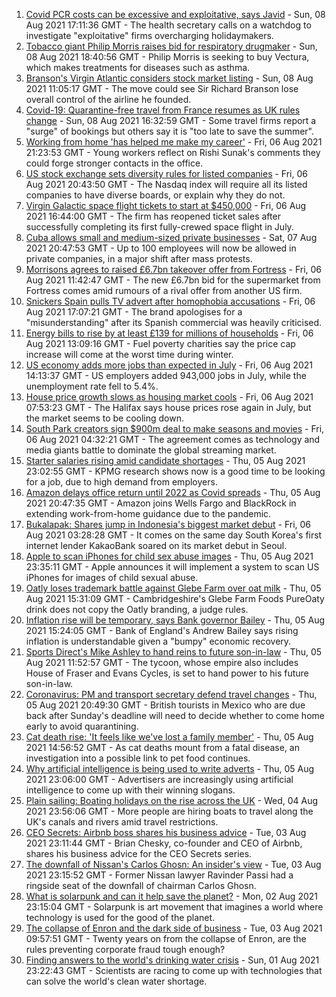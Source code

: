 1. [Covid PCR costs can be excessive and exploitative, says Javid](https://www.bbc.co.uk/news/business-58137461) - Sun, 08 Aug 2021 17:11:36 GMT - The health secretary calls on a watchdog to investigate "exploitative" firms overcharging holidaymakers.
2. [Tobacco giant Philip Morris raises bid for respiratory drugmaker](https://www.bbc.co.uk/news/business-58140752) - Sun, 08 Aug 2021 18:40:56 GMT - Philip Morris is seeking to buy Vectura, which makes treatments for diseases such as asthma.
3. [Branson's Virgin Atlantic considers stock market listing](https://www.bbc.co.uk/news/business-58119588) - Sun, 08 Aug 2021 11:05:17 GMT - The move could see Sir Richard Branson lose overall control of the airline he founded.
4. [Covid-19: Quarantine-free travel from France resumes as UK rules change](https://www.bbc.co.uk/news/uk-58130944) - Sun, 08 Aug 2021 16:32:59 GMT - Some travel firms report a "surge" of bookings but others say it is "too late to save the summer".
5. [Working from home 'has helped me make my career'](https://www.bbc.co.uk/news/business-58091059) - Fri, 06 Aug 2021 21:23:53 GMT - Young workers reflect on Rishi Sunak's comments they could forge stronger contacts in the office.
6. [US stock exchange sets diversity rules for listed companies](https://www.bbc.co.uk/news/business-58123730) - Fri, 06 Aug 2021 20:43:50 GMT - The Nasdaq index will require all its listed companies to have diverse boards, or explain why they do not.
7. [Virgin Galactic space flight tickets to start at $450,000](https://www.bbc.co.uk/news/business-58120009) - Fri, 06 Aug 2021 16:44:00 GMT - The firm has reopened ticket sales after successfully completing its first fully-crewed space flight in July.
8. [Cuba allows small and medium-sized private businesses](https://www.bbc.co.uk/news/world-latin-america-58132000) - Sat, 07 Aug 2021 20:47:53 GMT - Up to 100 employees will now be allowed in private companies, in a major shift after mass protests.
9. [Morrisons agrees to raised £6.7bn takeover offer from Fortress](https://www.bbc.co.uk/news/business-58112224) - Fri, 06 Aug 2021 11:42:47 GMT - The new £6.7bn bid for the supermarket from Fortress comes amid rumours of a rival offer from another US firm.
10. [Snickers Spain pulls TV advert after homophobia accusations](https://www.bbc.co.uk/news/world-europe-58120598) - Fri, 06 Aug 2021 17:07:21 GMT - The brand apologises for a "misunderstanding" after its Spanish commercial was heavily criticised.
11. [Energy bills to rise by at least £139 for millions of households](https://www.bbc.co.uk/news/business-58106105) - Fri, 06 Aug 2021 13:09:16 GMT - Fuel poverty charities say the price cap increase will come at the worst time during winter.
12. [US economy adds more jobs than expected in July](https://www.bbc.co.uk/news/business-58118016) - Fri, 06 Aug 2021 14:13:37 GMT - US employers added 943,000 jobs in July, while the unemployment rate fell to 5.4%.
13. [House price growth slows as housing market cools](https://www.bbc.co.uk/news/business-58112221) - Fri, 06 Aug 2021 07:53:23 GMT - The Halifax says house prices rose again in July, but the market seems to be cooling down.
14. [South Park creators sign $900m deal to make seasons and movies](https://www.bbc.co.uk/news/business-58109993) - Fri, 06 Aug 2021 04:32:21 GMT - The agreement comes as technology and media giants battle to dominate the global streaming market.
15. [Starter salaries rising amid candidate shortages](https://www.bbc.co.uk/news/business-58104399) - Thu, 05 Aug 2021 23:02:55 GMT - KPMG research shows now is a good time to be looking for a job, due to high demand from employers.
16. [Amazon delays office return until 2022 as Covid spreads](https://www.bbc.co.uk/news/business-58108457) - Thu, 05 Aug 2021 20:47:35 GMT - Amazon joins Wells Fargo and BlackRock in extending work-from-home guidance due to the pandemic.
17. [Bukalapak: Shares jump in Indonesia's biggest market debut](https://www.bbc.co.uk/news/business-58109992) - Fri, 06 Aug 2021 03:28:28 GMT - It comes on the same day South Korea's first internet lender KakaoBank soared on its market debut in Seoul.
18. [Apple to scan iPhones for child sex abuse images](https://www.bbc.co.uk/news/technology-58109748) - Thu, 05 Aug 2021 23:35:11 GMT - Apple announces it will implement a system to scan US iPhones for images of child sexual abuse.
19. [Oatly loses trademark battle against Glebe Farm over oat milk](https://www.bbc.co.uk/news/uk-england-cambridgeshire-58102252) - Thu, 05 Aug 2021 15:31:09 GMT - Cambridgeshire's Glebe Farm Foods PureOaty drink does not copy the Oatly branding, a judge rules.
20. [Inflation rise will be temporary, says Bank governor Bailey](https://www.bbc.co.uk/news/business-58098118) - Thu, 05 Aug 2021 15:24:05 GMT - Bank of England's Andrew Bailey says rising inflation is understandable given a "bumpy" economic recovery.
21. [Sports Direct's Mike Ashley to hand reins to future son-in-law](https://www.bbc.co.uk/news/business-58097496) - Thu, 05 Aug 2021 11:52:57 GMT - The tycoon, whose empire also includes House of Fraser and Evans Cycles, is set to hand power to his future son-in-law.
22. [Coronavirus: PM and transport secretary defend travel changes](https://www.bbc.co.uk/news/uk-58100523) - Thu, 05 Aug 2021 20:49:30 GMT - British tourists in Mexico who are due back after Sunday's deadline will need to decide whether to come home early to avoid quarantining.
23. [Cat death rise: 'It feels like we've lost a family member'](https://www.bbc.co.uk/news/business-58090354) - Thu, 05 Aug 2021 14:56:52 GMT - As cat deaths mount from a fatal disease, an investigation into a possible link to pet food continues.
24. [Why artificial intelligence is being used to write adverts](https://www.bbc.co.uk/news/business-57781557) - Thu, 05 Aug 2021 23:06:00 GMT - Advertisers are increasingly using artificial intelligence to come up with their winning slogans.
25. [Plain sailing: Boating holidays on the rise across the UK](https://www.bbc.co.uk/news/business-58069855) - Wed, 04 Aug 2021 23:56:06 GMT - More people are hiring boats to travel along the UK's canals and rivers amid travel restrictions.
26. [CEO Secrets: Airbnb boss shares his business advice](https://www.bbc.co.uk/news/business-58025562) - Tue, 03 Aug 2021 23:11:44 GMT - Brian Chesky, co-founder and CEO of Airbnb, shares his business advice for the CEO Secrets series.
27. [The downfall of Nissan's Carlos Ghosn: An insider's view](https://www.bbc.co.uk/news/business-58070929) - Tue, 03 Aug 2021 23:15:52 GMT - Former Nissan lawyer Ravinder Passi had a ringside seat of the downfall of chairman Carlos Ghosn.
28. [What is solarpunk and can it help save the planet?](https://www.bbc.co.uk/news/business-57761297) - Mon, 02 Aug 2021 23:15:04 GMT - Solarpunk is art movement that imagines a world where technology is used for the good of the planet.
29. [The collapse of Enron and the dark side of business](https://www.bbc.co.uk/news/business-58026162) - Tue, 03 Aug 2021 09:57:51 GMT - Twenty years on from the collapse of Enron, are the rules preventing corporate fraud tough enough?
30. [Finding answers to the world's drinking water crisis](https://www.bbc.co.uk/news/business-57847654) - Sun, 01 Aug 2021 23:22:43 GMT - Scientists are racing to come up with technologies that can solve the world's clean water shortage.
